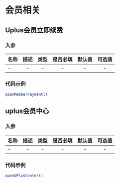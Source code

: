 # 会员相关

## Uplus会员立即续费

### 入参

| 名称     |                描述                |   类型   | 是否必填 | 默认值 | 可选值 |
| --------| :--------------------------------: | :------: | :------: | :----: | :------: |
| -     |              -                    |  -  |    -    |   -    |    -   |


### 代码示例

```js
openMemberPayment()
``` 

## uplus会员中心

### 入参

| 名称     |                描述                |   类型   | 是否必填 | 默认值 | 可选值 |
| --------| :--------------------------------: | :------: | :------: | :----: | :------: |
| -     |              -                    |  -  |    -    |   -    |    -   |


### 代码示例

```js
openUPlusCenter()
``` 

